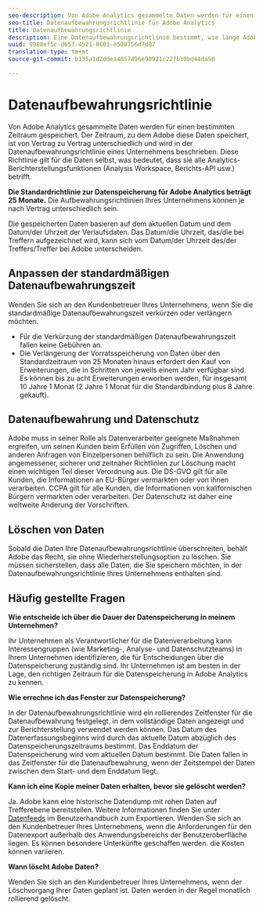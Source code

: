 ```yaml
---
seo-description: Von Adobe Analytics gesammelte Daten werden für einen bestimmten Zeitraum gespeichert. Der Zeitraum, zu dem Adobe diese Daten speichert, ist von Vertrag zu Vertrag unterschiedlich und wird in der Datenaufbewahrungsrichtlinie eines Unternehmens beschrieben.
seo-title: Datenaufbewahrungsrichtlinie für Adobe Analytics
title: Datenaufbewahrungsrichtlinie
description: Eine Datenaufbewahrungsrichtlinie bestimmt, wie lange Adobe Ihre Daten speichert.
uuid: 9988ef5c-d657-4521-8601-e508756d7d07
translation-type: tm+mt
source-git-commit: b135a1d2ddea4857496e90921c22fb30bd44da50

---
```



# Datenaufbewahrungsrichtlinie

Von Adobe Analytics gesammelte Daten werden für einen bestimmten Zeitraum gespeichert. Der Zeitraum, zu dem Adobe diese Daten speichert, ist von Vertrag zu Vertrag unterschiedlich und wird in der Datenaufbewahrungsrichtlinie eines Unternehmens beschrieben. Diese Richtlinie gilt für die Daten selbst, was bedeutet, dass sie alle Analytics-Berichterstellungsfunktionen (Analysis Workspace, Berichts-API usw.) betrifft.

**Die Standardrichtlinie zur Datenspeicherung für Adobe Analytics beträgt 25 Monate.** Die Aufbewahrungsrichtlinien Ihres Unternehmens können je nach Vertrag unterschiedlich sein.

Die gespeicherten Daten basieren auf dem aktuellen Datum und dem Datum/der Uhrzeit der Verlaufsdaten. Das Datum/die Uhrzeit, das/die bei Treffern aufgezeichnet wird, kann sich vom Datum/der Uhrzeit des/der Treffers/Treffer bei Adobe unterscheiden.

## Anpassen der standardmäßigen Datenaufbewahrungszeit

Wenden Sie sich an den Kundenbetreuer Ihres Unternehmens, wenn Sie die standardmäßige Datenaufbewahrungszeit verkürzen oder verlängern möchten.

* Für die Verkürzung der standardmäßigen Datenaufbewahrungszeit fallen keine Gebühren an.
* Die Verlängerung der Vorratsspeicherung von Daten über den Standardzeitraum von 25 Monaten hinaus erfordert den Kauf von Erweiterungen, die in Schritten von jeweils einem Jahr verfügbar sind. Es können bis zu acht Erweiterungen erworben werden, für insgesamt 10 Jahre 1 Monat (2 Jahre 1 Monat für die Standardbindung plus 8 Jahre gekauft).

## Datenaufbewahrung und Datenschutz

Adobe muss in seiner Rolle als Datenverarbeiter geeignete Maßnahmen ergreifen, um seinen Kunden beim Erfüllen von Zugriffen, Löschen und anderen Anfragen von Einzelpersonen behilflich zu sein. Die Anwendung angemessener, sicherer und zeitnaher Richtlinien zur Löschung macht einen wichtigen Teil dieser Verordnung aus. Die DS-GVO gilt für alle Kunden, die Informationen an EU-Bürger vermarkten oder von ihnen verarbeiten. CCPA gilt für alle Kunden, die Informationen von kalifornischen Bürgern vermarkten oder verarbeiten. Der Datenschutz ist daher eine weltweite Änderung der Vorschriften.

## Löschen von Daten

Sobald die Daten Ihre Datenaufbewahrungsrichtlinie überschreiten, behält Adobe das Recht, sie ohne Wiederherstellungsoption zu löschen. Sie müssen sicherstellen, dass alle Daten, die Sie speichern möchten, in der Datenaufbewahrungsrichtlinie Ihres Unternehmens enthalten sind.

## Häufig gestellte Fragen

**Wie entscheide ich über die Dauer der Datenspeicherung in meinem Unternehmen?**

Ihr Unternehmen als Verantwortlicher für die Datenverarbeitung kann Interessengruppen (wie Marketing-, Analyse- und Datenschutzteams) in Ihrem Unternehmen identifizieren, die für Entscheidungen über die Datenspeicherung zuständig sind. Ihr Unternehmen ist am besten in der Lage, den richtigen Zeitraum für die Datenspeicherung in Adobe Analytics zu kennen.

**Wie errechne ich das Fenster zur Datenspeicherung?**

In der Datenaufbewahrungsrichtlinie wird ein rollierendes Zeitfenster für die Datenaufbewahrung festgelegt, in dem vollständige Daten angezeigt und zur Berichterstellung verwendet werden können. Das Datum des Datenerfassungsbeginns wird durch das aktuelle Datum abzüglich des Datenspeicherungszeitraums bestimmt. Das Enddatum der Datenspeicherung wird vom aktuellen Datum bestimmt. Die Daten fallen in das Zeitfenster für die Datenaufbewahrung, wenn der Zeitstempel der Daten zwischen dem Start- und dem Enddatum liegt.

**Kann ich eine Kopie meiner Daten erhalten, bevor sie gelöscht werden?**

Ja. Adobe kann eine historische Datendump mit rohen Daten auf Trefferebene bereitstellen. Weitere Informationen finden Sie unter [Datenfeeds](../export/analytics-data-feed/c-getstarted/data-feed-overview.md) im Benutzerhandbuch zum Exportieren. Wenden Sie sich an den Kundenbetreuer Ihres Unternehmens, wenn die Anforderungen für den Datenexport außerhalb des Anwendungsbereichs der Benutzeroberfläche liegen. Es können besondere Unterkünfte geschaffen werden. die Kosten können variieren.

**Wann löscht Adobe Daten?**

Wenden Sie sich an den Kundenbetreuer Ihres Unternehmens, wenn der Löschvorgang Ihrer Daten geplant ist. Daten werden in der Regel monatlich rollierend gelöscht.
